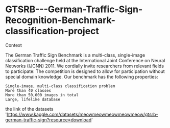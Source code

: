 # GTSRB---German-Traffic-Sign-Recognition-Benchmark-classification-project

Context

The German Traffic Sign Benchmark is a multi-class, single-image classification challenge held at the International Joint Conference on Neural Networks (IJCNN) 2011. We cordially invite researchers from relevant fields to participate: The competition is designed to allow for participation without special domain knowledge. Our benchmark has the following properties:

    Single-image, multi-class classification problem
    More than 40 classes
    More than 50,000 images in total
    Large, lifelike database
the link of the datasets 'https://www.kaggle.com/datasets/meowmeowmeowmeowmeow/gtsrb-german-traffic-sign?resource=download'
